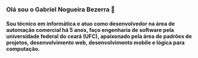 ### Olá sou o Gabriel Nogueira Bezerra 👋

#### Sou técnico em informática e atuo como desenvolvedor na área de automação comercial há 5 anos, faço engenharia de software pela universidade federal do ceará (UFC), apaixonado pela área de padrões de projetos, desenvolvimento web, desenvolvimento mobile e lógica para computação. 
